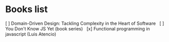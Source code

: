 # Books list

[ ] Domain-Driven Design: Tackling Complexity in the Heart of Software  &nbsp;
[ ] You Don't Know JS Yet (book series) &nbsp;
[x] Functional programming in javascript (Luis Atencio) &nbsp;
 
